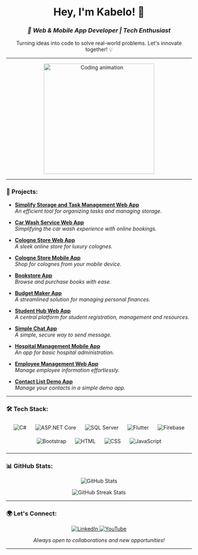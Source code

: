 <h1 align="center">Hey, I'm Kabelo! 👋</h1>

<h3 align="center">
  <em>🚀 Web & Mobile App Developer | Tech Enthusiast</em>
</h3>

<p align="center">
  Turning ideas into code to solve real-world problems. Let's innovate together! 💡
</p>

---

<p align="center">
  <img src="https://media.giphy.com/media/RbDKaczqWovIugyJmW/giphy.gif" width="300" alt="Coding animation"/>
</p>

---

### 💼 Projects:

- **[Simplify Storage and Task Management Web App](https://github.com/KabeloDev/simplify-storage-and-manage-web-app)**  
  <em>An efficient tool for organizing tasks and managing storage.</em>

- **[Car Wash Service Web App](https://github.com/KabeloDev/car-wash-service)**  
  <em>Simplifying the car wash experience with online bookings.</em>

- **[Cologne Store Web App](https://github.com/KabeloDev/cologne-store-web)**  
  <em>A sleek online store for luxury colognes.</em>

- **[Cologne Store Mobile App](https://github.com/KabeloDev/cologne-store-mobile)**  
  <em>Shop for colognes from your mobile device.</em>

- **[Bookstore App](https://github.com/KabeloDev/Bookstore)**  
  <em>Browse and purchase books with ease.</em>

- **[Budget Maker App](https://github.com/KabeloDev/Budget-Maker)**  
  <em>A streamlined solution for managing personal finances.</em>

- **[Student Hub Web App](https://github.com/KabeloDev/StudentHub)**  
  <em>A central platform for student registration, management and resources.</em>

- **[Simple Chat App](https://github.com/KabeloDev/Chat-App)**  
  <em>A simple, secure way to send message.</em>

- **[Hospital Management Mobile App](https://github.com/KabeloDev/Hospital-management-app)**  
  <em>An app for basic hospital administration.</em>

- **[Employee Management Web App](https://github.com/KabeloDev/Employee-management-app)**  
  <em>Manage employee information effortlessly.</em>

- **[Contact List Demo App](https://github.com/KabeloDev/Conatct-List-Demo-App)**  
  <em>Manage your contacts in a simple demo app.</em>

---

### 🛠️ Tech Stack:

<p align="center">
  <img src="https://img.icons8.com/color/48/000000/c-sharp-logo.png" alt="C#" style="margin: 10px;" />
  <img src="https://img.icons8.com/color/48/000000/asp.png" alt="ASP.NET Core" style="margin: 10px;" />
  <img src="https://img.icons8.com/color/48/000000/microsoft-sql-server.png" alt="SQL Server" style="margin: 10px;" />
  <img src="https://img.icons8.com/color/48/000000/flutter.png" alt="Flutter" style="margin: 10px;" />
  <img src="https://img.icons8.com/color/48/000000/firebase.png" alt="Firebase" style="margin: 10px;" />
  <img src="https://img.icons8.com/color/48/000000/bootstrap.png" alt="Bootstrap" style="margin: 10px;" />
  <img src="https://img.icons8.com/color/48/000000/html-5--v1.png" alt="HTML" style="margin: 10px;" />
  <img src="https://img.icons8.com/color/48/000000/css3.png" alt="CSS" style="margin: 10px;" />
  <img src="https://img.icons8.com/color/48/000000/javascript.png" alt="JavaScript" style="margin: 10px;" />
</p>


---

### 📊 GitHub Stats:

<p align="center">
  <img src="https://github-readme-stats.vercel.app/api?username=KabeloDev&show_icons=true&theme=radical" alt="GitHub Stats" />
</p>

<p align="center">
  <img src="https://github-readme-streak-stats.herokuapp.com/?user=KabeloDev&theme=radical" alt="GitHub Streak Stats" />
</p>

---

### 🌍 Let's Connect:

<p align="center">
  <a href="https://www.linkedin.com/in/kabelo-makhanya-224b82315/" target="_blank">
    <img src="https://img.shields.io/badge/LinkedIn-0077B5?style=for-the-badge&logo=linkedin&logoColor=white" alt="LinkedIn" />
  </a>
  <a href="https://www.youtube.com/channel/UC2vKVgxbw8lKSVZIlU9VeOA" target="_blank">
    <img src="https://img.shields.io/badge/YouTube-FF0000?style=for-the-badge&logo=youtube&logoColor=white" alt="YouTube" />
  </a>
</p>

<p align="center">
  <em>Always open to collaborations and new opportunities!</em>
</p>

---


